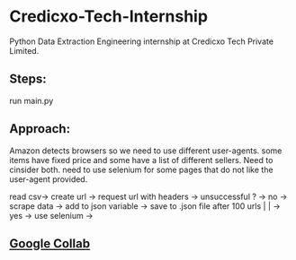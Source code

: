 # Credicxo-Tech-Internship
Python Data Extraction Engineering internship at Credicxo Tech Private Limited.

## Steps:
run main.py

## Approach:
Amazon detects browsers so we need to use different user-agents.
some items have fixed price and some have a list of different sellers. Need to cinsider both.
need to use selenium for some pages that do not like the user-agent provided.

read csv-> create url -> request url with headers -> unsuccessful ? -> no -> scrape data -> add to json variable -> save to .json file after 100 urls
                                                            |                       |
                                                            -> yes -> use selenium ->
                                                            
## [Google Collab](https://github.com/pran-jal/Credicxo-Tech-Internship/blob/main/Credicxo_Tech_Internship.ipynb)                                                            
